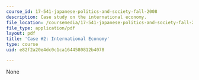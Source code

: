 ```yaml
---
course_id: 17-541-japanese-politics-and-society-fall-2008
description: Case study on the international economy.
file_location: /coursemedia/17-541-japanese-politics-and-society-fall-2008/e82f2a20e4dc0c1ca1644580812b4078_case2.pdf
file_type: application/pdf
layout: pdf
title: 'Case #2: International Economy'
type: course
uid: e82f2a20e4dc0c1ca1644580812b4078

---
```

None